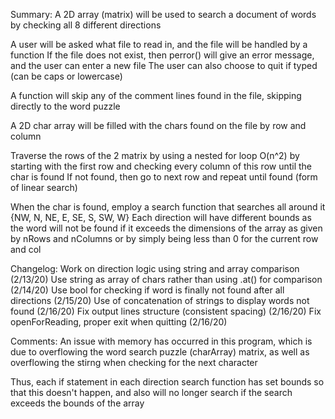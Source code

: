 Summary: A 2D array (matrix) will be used to search a document of words by checking all 8 different directions

A user will be asked what file to read in, and the file will be handled by a function
If the file does not exist, then perror() will give an error message, and the user can enter a new file
The user can also choose to quit if typed (can be caps or lowercase)

A function will skip any of the comment lines found in the file, skipping directly to the word puzzle

A 2D char array will be filled with the chars found on the file by row and column

Traverse the rows of the 2 matrix by using a nested for loop O(n^2) by starting with the first row and
checking every column of this row until the char is found
If not found, then go to next row and repeat until found (form of linear search)

When the char is found, employ a search function that searches all around it
{NW, N, NE, E, SE, S, SW, W}
Each direction will have different bounds as the word will not be found if it exceeds the
dimensions of the array as given by nRows and nColumns or by simply being less than 0 for the current row and col

Changelog:
Work on direction logic using string and array comparison (2/13/20)
Use string as array of chars rather than using .at() for comparison (2/14/20)
Use bool for checking if word is finally not found after all directions (2/15/20)
Use of concatenation of strings to display words not found (2/16/20)
Fix output lines structure (consistent spacing) (2/16/20)
Fix openForReading, proper exit when quitting (2/16/20)

Comments:
An issue with memory has occurred in this program, which is due to overflowing the word search puzzle (charArray) matrix,
as well as overflowing the stirng when checking for the next character

Thus, each if statement in each direction search function has set bounds so that this doesn't happen, and also
will no longer search if the search exceeds the bounds of the array
